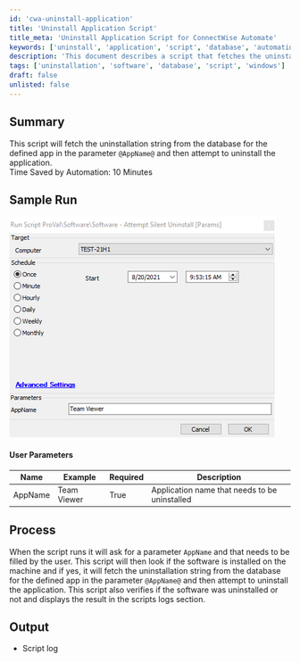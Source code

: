 ```yaml
---
id: 'cwa-uninstall-application'
title: 'Uninstall Application Script'
title_meta: 'Uninstall Application Script for ConnectWise Automate'
keywords: ['uninstall', 'application', 'script', 'database', 'automation']
description: 'This document describes a script that fetches the uninstallation string for a specified application from the database and attempts to uninstall it. It includes user parameters, process details, and output logs, making it a useful tool for managing software uninstallation efficiently.'
tags: ['uninstallation', 'software', 'database', 'script', 'windows']
draft: false
unlisted: false
---
```

## Summary

This script will fetch the uninstallation string from the database for the defined app in the parameter `@AppName@` and then attempt to uninstall the application.  
Time Saved by Automation: 10 Minutes

## Sample Run

![Sample Run](../../../static/img/Software---Attempt-Silent-Uninstall-Params/image_1.png)

#### User Parameters

| Name     | Example      | Required | Description                               |
|----------|--------------|----------|-------------------------------------------|
| AppName  | Team Viewer  | True     | Application name that needs to be uninstalled |

## Process

When the script runs it will ask for a parameter `AppName` and that needs to be filled by the user. This script will then look if the software is installed on the machine and if yes, it will fetch the uninstallation string from the database for the defined app in the parameter `@AppName@` and then attempt to uninstall the application. This script also verifies if the software was uninstalled or not and displays the result in the scripts logs section.

## Output

- Script log



